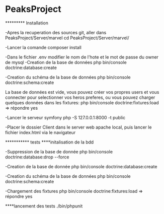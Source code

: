 # PeaksProject
********* Installation

-Apres la recuperation des sources git, aller dans PeaksProject/Server/marvel
 cd PeaksProject/Server/marvel/

-Lancer la comande
 composer install

-Dans le fichier .env modifier le nom de l'hote et le mot de passe du owner de mysql
-Creation de la base de données
	php bin/console doctrine:database:create

-Creation du schéma de la base de données
	php bin/console doctrine:schema:create

La base de données est vide, vous pouvez créer vos propres users et vous connecter pour selectionner vos heros preferes, ou vous pouvez charger quelques données dans les fixtures:
	php bin/console doctrine:fixtures:load
=> répondre yes

-Lancer le serveur symfony
	php -S 127.0.0.1:8000 -t public

-Placer le dossier Client dans le server web apache local, puis lancer le fichier index.html via le navigateur


*********** tests
****initalisation de la bdd

-Suppression de la base de donnée
	php bin/console doctrine:database:drop --force

-Creation de la base de donnée
	php bin/console doctrine:database:create

-Creation du schéma de la base de données
	php bin/console doctrine:schema:create

-Chargement des fixtures
	php bin/console doctrine:fixtures:load
=> répondre yes

****lancement des tests
./bin/phpunit

